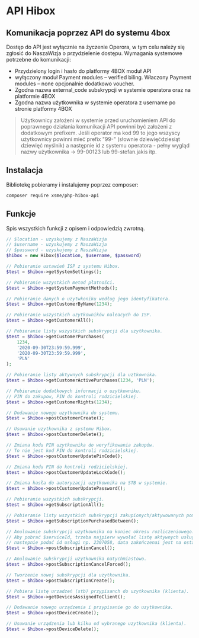 # API Hibox
## Komunikacja poprzez API do systemu 4box

Dostęp do API jest wyłącznie na życzenie Operora, w tym celu należy się zgłosić do NaszaWizja o przydzielenie dostępu. Wymagania systemowe potrzebne do komunikacji:
- Przydzielony login i hasło do platformy 4BOX moduł API
- wyłączony moduł Payment modules – verified biling. Właczony Payment modules – none opcjonalnie dodatkowo voucher.
- Zgodna nazwa external_code subskrypcji w systemie operatora oraz na platformie 4BOX
- Zgodna nazwa użytkownika w systemie operatora z username po stronie platformy 4BOX

> Użytkownicy założeni w systemie przed uruchomieniem API do poprawnego działania komunikacji API powinni być założeni z dodatkowym prefixem. Jeśli operator ma kod 99 to jego wszyscy użytkownicy powinni mieć prefix "99-" (słownie dziewięćdziesiąt dziewięć myślnik) a następnie id z systemu operatora - pełny wygląd nazwy użytkownika -> 99-00123 lub 99-stefan.jakis itp. 

## Instalacja

Bibliotekę pobieramy i instalujemy poprzez composer:

```sh
composer require xsme/php-hibox-api
```

## Funkcje

Spis wszystkich funkcji z opisem i odpowiedzią zwrotną.


```php
// $location - uzyskujemy z NaszaWizja
// $username - uzyskujemy z NaszaWizja
// $password - uzyskujemy z NaszaWizja
$hibox = new Hibox($location, $username, $password)

// Pobieranie ustawień ISP z systemu Hibox.
$test = $hibox->getSystemSettings();

// Pobieranie wszystkich metod płatności.
$test = $hibox->getSystemPaymentMethods();

// Pobieranie danych o uzytwkoniku według jego identyfikatora.
$test = $hibox->getCustomerByName(1234);

// Pobieranie wszystkich uzytkowników naleacych do ISP.
$test = $hibox->getCustomerAll();

// Pobieranie listy wszystkich subskrypcji dla uzytkownika.
$test = $hibox->getCustomerPurchases(
    1234,
    '2020-09-30T23:59:59.999',
    '2020-09-30T23:59:59.999',
    'PLN'
);

// Pobieranie listy aktywnych subskrypcji dla uztkownika.
$test = $hibox->getCustomerActivePurchases(1234, 'PLN');

// Pobieranie dodatkowych informacji o uzytkowniku.
// PIN do zakupow, PIN do kontroli rodzicielskiej.
$test = $hibox->getCustomerRights(1234);

// Dodawanie nowego uzytkownika do systemu.
$test = $hibox->postCustomerCreate();

// Usuwanie uzytkownika z systemu Hibox.
$test = $hibox->postCustomerDelete();

// Zmiana kodu PIN uzytkownika do weryfikowania zakupów.
// To nie jest kod PIN do kontroli rodzicielskiej.
$test = $hibox->postCustomerUpdatePinCode();

// Zmiana kodu PIN do kontroli rodzicielskiej.
$test = $hibox->postCustomerUpdateLockCode();

// Zmiana hasła do autoryzacji uzytkownika na STB w systemie.
$test = $hibox->postCustomerUpdatePassword();

// Pobieranie wszystkich subskrypcji.
$test = $hibox->getSubscriptionAll();

// Pobieranie listy wszystkich subskrypcji zakupionych/aktywowanych pomiedzy datami.
$test = $hibox->getSubscriptionPurchasedBetween();

// Anulowanie subskrypcji uzytkownika na koniec okresu rozliczeniowego.
// Aby pobrać $serviceId, trzeba najpierw wywołać listę aktywnych usług na uzytwkoniku,
// nastepnie podać id usługi np. 2307058, data zakończenai jest na ostatni dzień miesiąca.
$test = $hibox->postSubscriptionCancel();

// Anulowanie subskrypcji uzytkownika natychmiastowo.
$test = $hibox->postSubscriptionCancelForced();

// Tworzenie nowej subskrypcji dla uzytkownika.
$test = $hibox->postSubscriptionCreate();

// Pobiera listę urzadzeń (stb) przypisanch do uzytkownika (klienta).
$test = $hibox->getDevicesAssignedToClient();

// Dodawanie nowego urządzenia i przypisanie go do uzytkownika.
$test = $hibox->postDeviceCreate();

// Usuwanie urządzenia lub kilku od wybranego uzytkownika (klienta).
$test = $hibox->postDeviceDelete();
```